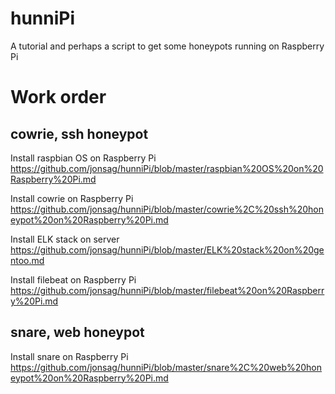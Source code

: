 # hunniPi

A tutorial and perhaps a script to get some honeypots running on Raspberry Pi

Work order
=============================

cowrie, ssh honeypot  
-----------------------------  
Install raspbian OS on Raspberry Pi  
https://github.com/jonsag/hunniPi/blob/master/raspbian%20OS%20on%20Raspberry%20Pi.md  

Install cowrie on Raspberry Pi  
https://github.com/jonsag/hunniPi/blob/master/cowrie%2C%20ssh%20honeypot%20on%20Raspberry%20Pi.md  

Install ELK stack on server  
https://github.com/jonsag/hunniPi/blob/master/ELK%20stack%20on%20gentoo.md  

Install filebeat on Raspberry Pi  
https://github.com/jonsag/hunniPi/blob/master/filebeat%20on%20Raspberry%20Pi.md  

snare, web honeypot  
-----------------------------  
Install snare on Raspberry Pi  
https://github.com/jonsag/hunniPi/blob/master/snare%2C%20web%20honeypot%20on%20Raspberry%20Pi.md  



  
 




  















